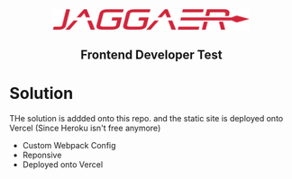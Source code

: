 <p align="center">
  <a href="https://www.jaggaer.com/" rel="noopener" target="_blank"><img width="350" src="./logo.svg" alt="Jaggaer logo"></a>
</p>

<h2 align="center">Frontend Developer Test</h1>

# Solution
THe solution is addded onto this repo. and the static site is deployed onto Vercel (Since Heroku isn't free anymore)


* Custom Webpack Config
* Reponsive
* Deployed onto Vercel